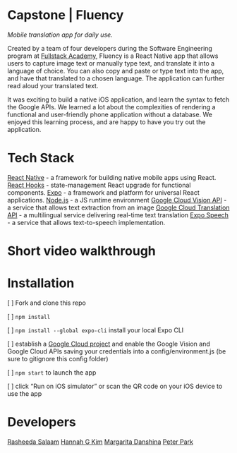 # Capstone | Fluency

*Mobile translation app for daily use.*

Created by a team of four developers during the Software Engineering program at [Fullstack Academy](https://www.fullstackacademy.com), Fluency is a React Native app that allows users to capture image text or manually type text, and translate it into a language of choice. You can also copy and paste or type text into the app, and have that translated to a chosen language. The application can further read aloud your translated text.

It was exciting to build a native iOS application, and learn the syntax to fetch the Google APIs. We learned a lot about the complexities of rendering a functional and user-friendly phone application without a database. We enjoyed this learning process, and are happy to have you try out the application. 

# Tech Stack

[React Native](https://reactnative.dev) - a framework for building native mobile apps using React.
[React Hooks](https://reactjs.org/docs/hooks-intro.html) - state-management React upgrade for functional components. 
[Expo](https://docs.expo.io) - a framework and platform for universal React applications. 
[Node.js](https://nodejs.org/en/) - a JS runtime environment
[Google Cloud Vision API](https://cloud.google.com/vision) - a service that allows text extraction from an image
[Google Cloud Translation API](https://cloud.google.com/translate) - a multilingual service delivering real-time text translation
[Expo Speech](https://docs.expo.io/versions/latest/sdk/speech/) - a service that allows text-to-speech implementation. 

# Short video walkthrough


# Installation 

[ ] Fork and clone this repo

[ ] `npm install`

[ ] `npm install --global expo-cli` install your local Expo CLI 

[ ] establish a [Google Cloud project](https://developers.google.com/workspace/guides/create-project) and enable the Google Vision and Google Cloud APIs saving your credentials into a config/environment.js (be sure to gitignore this config folder)

[ ] `npm start` to launch the app

[ ] click “Run on iOS simulator” or scan the QR code on your iOS device to use the app

# Developers

[Rasheeda Salaam](https://github.com/RSalaam)
[Hannah G Kim](https://github.com/hannah-gkim)
[Margarita Danshina](https://github.com/margaritadanshina)
[Peter Park](https://github.com/peterparkk25)

